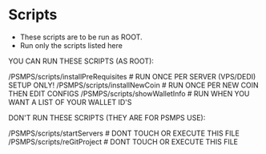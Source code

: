 Scripts
========

- These scripts are to be run as ROOT.
- Run only the scripts listed here



YOU CAN RUN THESE SCRIPTS (AS ROOT):

/PSMPS/scripts/installPreRequisites           # RUN ONCE PER SERVER (VPS/DEDI) SETUP ONLY!
/PSMPS/scripts/installNewCoin                 # RUN ONCE PER NEW COIN THEN EDIT CONFIGS
/PSMPS/scripts/showWalletInfo                 # RUN WHEN YOU WANT A LIST OF YOUR WALLET ID'S




DON'T RUN THESE SCRIPTS (THEY ARE FOR PSMPS USE):

/PSMPS/scripts/startServers                  # DONT TOUCH OR EXECUTE THIS FILE
/PSMPS/scripts/reGitProject                  # DONT TOUCH OR EXECUTE THIS FILE
